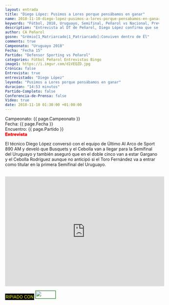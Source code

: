 ```yaml
---
layout: entrada
title: "Diego López: Pusimos a Lores porque pensábamos en ganar"
name: 2018-11-10-diego-lopez-pusimos-a-lores-porque-pensabamos-en-ganar.markdown
keywords: "Fútbol, 2018, Uruguayo, Semifinal, Peñarol vs Nacional, Previa, Entrevista, Diego López, video YouTube"
description: "Entrevista al DT de Peñarol, Diego López confirma que se pensaba en todo momento en ganar el partido contra Defensor Sporting sino hubiera puesto a Novick por Gargano, cambio ya estipulado"
author: CA Peñarol
gosne: "Grêmio[1_Matriarcado|1_Patriarcado]:Conviven dentro de Êl"
comments: true
Campeonato: "Uruguayo 2018"
Fecha: "Fecha 15"
Partido: "Defensor Sporting vs Peñarol"
categories: Fútbol Peñarol Entrevistas Bingo
image1: https://i.imgur.com/d1VEQZD.jpg
Crónica: false
Entrevista: true
entrevistado: "Diego López"
leyenda: "Pusimos a Lores porque pensábamos en ganar"
duracion: "14:53 minutos"
Partido-Completo: false
Conferencia-de-Prensa: false
Video: true
date: 2018-11-10 01:30:00 +01:00:00
---
```


Campeonato: <span>{{ page.Campeonato }}</span><br>
Fecha: <span>{{ page.Fecha }}</span><br>
Encuentro: <span>{{ page.Partido }}</span><br>
<span style="color:red;font-weight:900">Entrevista</span>

El técnico Diego López conversó con el equipo de Último Al Arco de Sport 890 AM y develó que Busquets y el Cebolla van a llegar para la Semifinal del Uruguayo y también aseguró que en el doble cinco van a estar Gargano y el Cebolla Rodríguez aunque no anticipó si el Toro Fernández va a entrar como titular en la primera Semifinal del Uruguayo.



<br>

<iframe width="521" height="360" src="https://www.youtube.com/embed/qy5QMMsMh3o" frameborder="0" allow="accelerometer; autoplay; encrypted-media; gyroscope; picture-in-picture" allowfullscreen></iframe>

<br>

<span style="color:yellow;background:black;padding:2px;">RIPIADO CON</span> <a href="http://ffmpeg.org"><img src="{{ site.url }}/images/ffmpeg.png" width="65px" height="25px" style="border:1px solid green;"></a>
